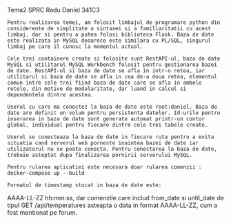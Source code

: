 Tema2 SPRC
Radu Daniel 341C3


	Pentru realizarea temei, am folosit limbajul de programare python din considerente de simplitate a sintaxei si a familiaritatii cu acest limbaj, dar si pentru a putea folosi biblioteca Flask. Baza de date este realizata in MySQL deoarece este similara cu PL/SQL, singurul limbaj pe care il cunosc la momentul actual.

	Cele trei containere create si folosite sunt RestAPI-ul, baza de date MySQL si utilitarul MySQL Workbench folosit pentru gestionarea bazei de date. RestAPI-ul si baza de date se afla in intr-o retea, iar utilitarul si baza de date se afla in cea de-a doua retea, elementul comun intre cele trei fiind baza de date care se afla in ambele retele, din motive de modularitate, dar luand in calcul si dependentele dintre acestea.

	Userul cu care ma conectez la baza de date este root:daniel. Baza de date are definit un volum pentru persistenta datelor. Id-urile pentru inserarea in baza de date sunt generate automat printr-un contor global, individual pentru fiecare dintre cele trei tabele create.

	Userul se conecteaza la baza de date in fiecare ruta pentru a evita situatia cand serverul web porneste inaintea bazei de date iar utilizatorul nu se poate conecta. Pentru conectarea la baza de date, trebuie asteptat dupa finalizarea pornirii serverului MySQL.
	
	Pentru rularea aplicatiei este necesara doar rularea comenzii : docker-compose up --build

	Formatul de timestamp stocat in baza de date este:
AAAA-LL-ZZ hh:mm:ss, dar comenzile care includ from_date si until_date de tipul GET /api/temperatures asteapta o data in format AAAA-LL-ZZ, cum a fost mentionat pe forum.